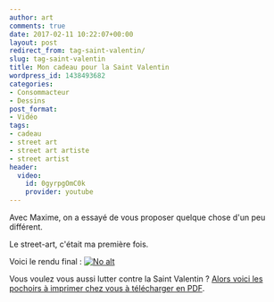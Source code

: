 ```yaml
---
author: art
comments: true
date: 2017-02-11 10:22:07+00:00
layout: post
redirect_from: tag-saint-valentin/
slug: tag-saint-valentin
title: Mon cadeau pour la Saint Valentin
wordpress_id: 1438493682
categories:
- Consommacteur
- Dessins
post_format:
- Vidéo
tags:
- cadeau
- street art
- street art artiste
- street artist
header:
  video:
    id: 0gyrpgOmC0k
    provider: youtube
---
```


Avec Maxime, on a essayé de vous proposer quelque chose d'un peu différent.
<!-- more -->

Le street-art, c'était ma première fois.

Voici le rendu final :
<a href="https://irz.fr/recherche?q=tag-coeur-vomi-sick-heart-valentines-saint-valentin-pochoir"><img alt="No alt" data-src="https://static.irz.fr/2017/02/tag-coeur-vomi-sick-heart-valentines-saint-valentin-pochoir.jpg" src="https://static.irz.fr/thumb.php?size=<100&crop=0&src=https://static.irz.fr/2017/02/tag-coeur-vomi-sick-heart-valentines-saint-valentin-pochoir.jpg" /></a>

Vous voulez vous aussi lutter contre la Saint Valentin ? [Alors voici les pochoirs à imprimer chez vous à télécharger en PDF](https://static.irz.fr/2017/02/pochoirs-saint-valentin-tag-al.pdf).
